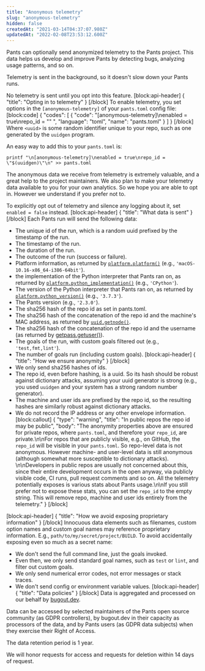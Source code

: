 ```yaml
---
title: "Anonymous telemetry"
slug: "anonymous-telemetry"
hidden: false
createdAt: "2021-03-14T04:37:07.980Z"
updatedAt: "2022-02-08T23:53:12.600Z"
---
```

Pants can optionally send anonymized telemetry to the Pants project. This data helps us develop and improve Pants by detecting bugs, analyzing usage patterns, and so on.

Telemetry is sent in the background, so it doesn't slow down your Pants runs.

No telemetry is sent until you opt into this feature.
[block:api-header]
{
  "title": "Opting in to telemetry"
}
[/block]
To enable telemetry, you set options in the `[anonymous-telemetry]` of your `pants.toml` config file:
[block:code]
{
  "codes": [
    {
      "code": "[anonymous-telemetry]\nenabled = true\nrepo_id = \"<uuid>\" ",
      "language": "toml",
      "name": "pants.toml"
    }
  ]
}
[/block]
Where `<uuid>` is some random identifier unique to your repo, such as one generated by the `uuidgen` program. 

An easy way to add this to your `pants.toml` is:

```
printf "\n[anonymous-telemetry]\nenabled = true\nrepo_id = \"$(uuidgen)\"\n" >> pants.toml
```

The anonymous data we receive from telemetry is extremely valuable, and a great help to the project maintainers. We also plan to make your telemetry data available to you for your own analytics. So we hope you are able to opt in. However we understand if you prefer not to.

To explicitly opt out of telemetry and silence any logging about it, set `enabled = false` instead.
[block:api-header]
{
  "title": "What data is sent"
}
[/block]
Each Pants run will send the following data:

- The unique id of the run, which is a random uuid prefixed by the timestamp of the run.
- The timestamp of the run.
- The duration of the run.
- The outcome of the run (success or failure).
- Platform information, as returned by [`platform.platform()`](https://docs.python.org/3/library/platform.html#platform.platform) (e.g., `'macOS-10.16-x86_64-i386-64bit'`).
- the implementation of the Python interpreter that Pants ran on, as returned by [`platform.python_implementation()`](https://docs.python.org/3/library/platform.html#platform.python_implementation) (e.g., `'CPython'`).
- The version of the Python interpreter that Pants ran on, as returned by [`platform.python_version()`](https://docs.python.org/3/library/platform.html#platform.python_version) (e.g., `'3.7.3'`).
- The Pants version (e.g., `'2.3.0'`).
- The sha256 hash of the repo id as set in pants.toml.
- The sha256 hash of the concatenation of the repo id and the machine's MAC address, as returned by [`uuid.getnode()`](https://docs.python.org/3/library/uuid.html#uuid.getnode).
- The sha256 hash of the concatenation of the repo id and the username (as returned by [getpass.getuser()](https://docs.python.org/3/library/getpass.html#getpass.getuser)).
- The goals of the run, with custom goals filtered out (e.g., `'test,fmt,lint'`).
- The number of goals run (including custom goals).
[block:api-header]
{
  "title": "How we ensure anonymity"
}
[/block]
- We only send sha256 hashes of ids.
- The repo id, even before hashing, is a uuid. So its hash should be robust against dictionary attacks, assuming your uuid generator is strong (e.g., you used `uuidgen` and your system has a strong random number generator).
- The machine and user ids are prefixed by the repo id, so the resulting hashes are similarly robust against dictionary attacks.
- We do not record the IP address or any other envelope information.
[block:callout]
{
  "type": "warning",
  "title": "In public repos the repo id may be public",
  "body": "The anonymity properties above are ensured for private repos, where `pants.toml`, and therefore your `repo_id`, are private.\n\nFor repos that are publicly visible, e.g., on GitHub, the `repo_id` will be visible in your `pants.toml`. So repo-level data is not anonymous. However machine- and user-level data is still anonymous (although somewhat more susceptible to dictionary attacks). \n\nDevelopers in public repos are usually not concerned about this, since their entire development occurs in the open anyway, via publicly visible code, CI runs, pull request comments and so on. All the telemetry potentially exposes is various stats about Pants usage.\n\nIf you still prefer not to expose these stats, you can set the `repo_id` to the empty string. This will remove repo, machine and user ids entirely from the telemetry."
}
[/block]

[block:api-header]
{
  "title": "How we avoid exposing proprietary information"
}
[/block]
Innocuous data elements such as filenames, custom option names and custom goal names may reference proprietary information. E.g., `path/to/my/secret/project/BUILD`. To avoid accidentally exposing even so much as a secret name:

- We don't send the full command line, just the goals invoked.
- Even then, we only send standard goal names, such as `test` or `lint`, and filter out custom goals.
- We only send numerical error codes, not error messages or stack traces.
- We don't send config or environment variable values.
[block:api-header]
{
  "title": "Data policies"
}
[/block]
Data is aggregated and processed on our behalf by [bugout.dev](https://bugout.dev/). 

Data can be accessed by selected maintainers of the Pants open source community (as GDPR controllers), by bugout.dev in their capacity as processors of the data, and by Pants users (as GDPR data subjects) when they exercise their Right of Access.

The data retention period is 1 year. 

We will honor requests for access and requests for deletion within 14 days of request.